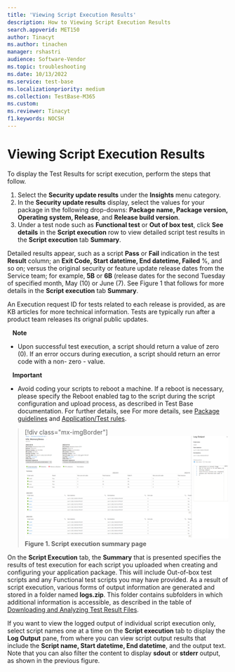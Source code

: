 ```yaml
---
title: 'Viewing Script Execution Results'
description: How to Viewing Script Execution Results
search.appverid: MET150
author: Tinacyt
ms.author: tinachen
manager: rshastri
audience: Software-Vendor
ms.topic: troubleshooting
ms.date: 10/13/2022
ms.service: test-base
ms.localizationpriority: medium
ms.collection: TestBase-M365
ms.custom:
ms.reviewer: Tinacyt
f1.keywords: NOCSH
---
```


# Viewing Script Execution Results

To display the Test Results for script execution, perform the steps that follow.
1. Select the **Security update results** under the **Insights** menu category.
2. In the **Security update results** display, select the values for your package in the following drop-downs: **Package name, Package version, Operating system, Release**, and **Release build version**.
3. Under a test node such as **Functional test** or **Out of box test**, click **See details** in the **Script execution** row to view detailed script test results in the **Script execution** tab **Summary**. 

Detailed results appear, such as a script **Pass** or **Fail** indication in the test **Result** column; an **Exit Code, Start datetime, End datetime, Failed** %, and so on; versus the original security or feature update release dates from the Service team; for example, **5B** or **6B** (release dates for the second Tuesday of specified month, May (10) or June (7). See Figure 1 that follows for more details in the **Script execution** tab **Summary**.

An Execution request ID for tests related to each release is provided, as are KB articles for more technical information. Tests are typically run after a product team releases its orignal public updates. 

&nbsp;&nbsp;&nbsp;**Note**
- Upon successful test execution, a script should return a value of zero (0). If an error occurs during execution, a script should return an error code with a non-    zero - value.

&nbsp;&nbsp;&nbsp;**Important**
- Avoid coding your scripts to reboot a machine. If a reboot is necessary, please specify the Reboot enabled tag to the script during the script configuration and upload process, as described in Test Base documentation. For further details, see For more details, see [Package guidelines](contentguideline.md) and [Application/Test rules](rules.md).

 > [!div class="mx-imgBorder"]
 > ![Screenshot shows Script Execution Summary](Media/scriptexecution01.png)
 > **Figure 1. Script execution summary page**

On the **Script Execution** tab, the **Summary** that is presented specifies the results of test execution for each script you uploaded when creating and configuring your application package. This will include Out-of-box test scripts and any Functional test scripts you may have provided. As a result of script execution, various forms of output information are generated and stored in a folder named **logs.zip**. This folder contains subfolders in which additional information is accessible, as described in the table of [Downloading and Analyzing Test Result Files](downloadingandanalyzingtestresultfiles.md).

If you want to view the logged output of individual script execution only, select script names one at a time on the **Script execution** tab to display the **Log Output** pane, from where you can view script output results that include the **Script name, Start datetime, End datetime**, and the output text. Note that you can also filter the content to display **sdout** or **stderr** output, as shown in the previous figure.
